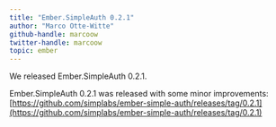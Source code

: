 ```yaml
---
title: "Ember.SimpleAuth 0.2.1"
author: "Marco Otte-Witte"
github-handle: marcoow
twitter-handle: marcoow
topic: ember
---
```


We released Ember.SimpleAuth 0.2.1.

<!--break-->

Ember.SimpleAuth 0.2.1 was released with some minor improvements: [https://github.com/simplabs/ember-simple-auth/releases/tag/0.2.1](https://github.com/simplabs/ember-simple-auth/releases/tag/0.2.1)